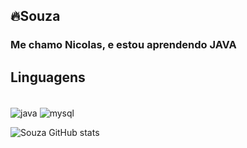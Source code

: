 ## 🔥Souza 
### Me chamo Nicolas, e estou aprendendo JAVA

## Linguagens
<div style="display: inline_block"><br/>
<img align="center" alt="java" src="https://camo.githubusercontent.com/63c68908a13942f68d494946cb3011e8af45404095f6dc94e5d5c098bc80bc1a/68747470733a2f2f696d672e736869656c64732e696f2f62616467652f4a6176612d77686974653f7374796c653d666f722d7468652d626164676526636f6c6f723d67726179"/>

  <img align="center" alt="mysql" src="https://camo.githubusercontent.com/af536b4be45fda593efe8b8c7822518161e185f9b6566f4e20d76deb9af5575e/68747470733a2f2f696d672e736869656c64732e696f2f62616467652f4d5953514c2d4646413230303f7374796c653d666f722d7468652d6261646765"/>
</div>

![Souza GitHub stats](https://github-readme-stats.vercel.app/api?username=Souza-12&show_icons=true&theme=dracula)

